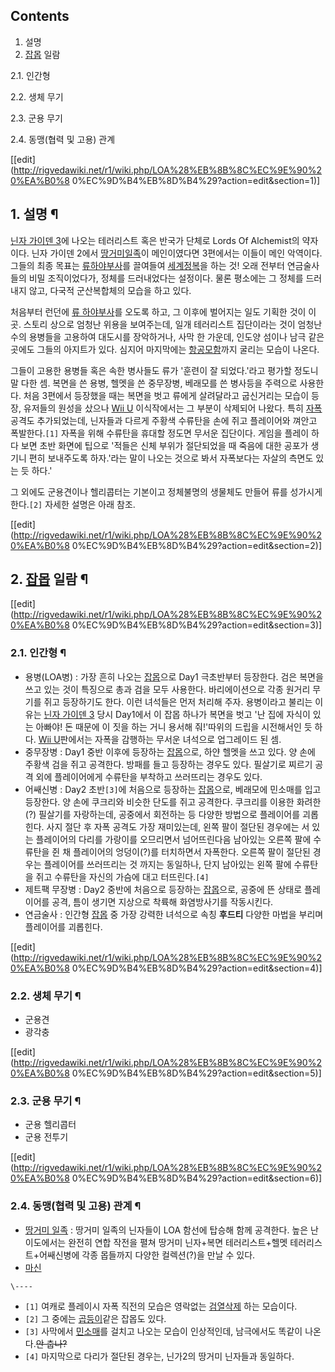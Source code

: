 ## Contents

    

1. 설명 
2. [잡몹](%EC%9E%A1%EB%AA%B9.md) 일람 
    

2.1. 인간형

2.2. 생체 무기

2.3. 군용 무기

2.4. 동맹(협력 및 고용) 관계

[[edit](http://rigvedawiki.net/r1/wiki.php/LOA%28%EB%8B%8C%EC%9E%90%20%EA%B0%8
0%EC%9D%B4%EB%8D%B4%29?action=edit&section=1)]

## 1. 설명 ¶

[닌자 가이덴 3](%EB%8B%8C%EC%9E%90%20%EA%B0%80%EC%9D%B4%EB%8D%B4%203.md)에 나오는
테러리스트 혹은 반국가 단체로 Lords Of Alchemist의 약자이다. 닌자 가이덴 2에서 [땅거미일족](%EB%95%85%EA%B1%B0%EB%AF%B8%20%EC%9D%BC%EC%A1%B1.md)이 메인이였다면 3편에서는 이들이
메인 악역이다. 그들의 최종 목표는 [류하야부사](%EB%A5%98%20%ED%95%98%EC%95%BC%EB%B6%80%EC%82%AC.md)를 끌여들여
[세계정복](%EC%84%B8%EA%B3%84%EC%A0%95%EB%B3%B5.md)을 하는 것! 오래 전부터 연금술사들의 비밀
조직이었다가, 정체를 드러내었다는 설정이다. 물론 평소에는 그 정체를 드러내지 않고, 다국적 군산복합체의 모습을 하고 있다.

  

처음부터 런던에 [류 하야부사](%EB%A5%98%20%ED%95%98%EC%95%BC%EB%B6%80%EC%82%AC.md)를 오도록
하고, 그 이후에 벌어지는 일도 기획한 것이 이 곳. 스토리 상으로 엄청난 위용을 보여주는데, 일개 테러리스트 집단이라는 것이 엄청난 수의
용병들을 고용하여 대도시를 장악하거나, 사막 한 가운데, 인도양 섬이나 남극 같은 곳에도 그들의 아지트가 있다. 심지어 마지막에는
[항공모함](%ED%95%AD%EA%B3%B5%EB%AA%A8%ED%95%A8.md)까지 굴리는 모습이 나온다.

  

그들이 고용한 용병들 혹은 속한 병사들도 류가 '훈련이 잘 되었다.'라고 평가할 정도니 말 다한 셈. 복면을 쓴 용병, 헬멧을 쓴 중무장병,
베래모를 쓴 병사등을 주력으로 사용한다. 처음 3편에서 등장했을 때는 복면을 벗고 류에게 살려달라고 굽신거리는 모습이 등장, 유저들의 원성을
샀으나 [Wii U](Wii%20U.md) 이식작에서는 그 부분이 삭제되어 나왔다. 특히
[자폭](%EC%9E%90%ED%8F%AD.md)공격도 추가되었는데, 닌자들과 다르게 주황색 수류탄을 손에 쥐고 플레이어와 껴안고
폭발한다.`[1]` 자폭을 위해 수류탄을 휴대할 정도면 무서운 집단이다. 게임을 플레이 하다 보면 초반 화면에 팁으로 '적들은 신체 부위가
절단되었을 때 죽음에 대한 공포가 생기니 편히 보내주도록 하자.'라는 말이 나오는 것으로 봐서 자폭보다는 자살의 측면도 있는 듯 하다.'

  

그 외에도 군용견이나 헬리콥터는 기본이고 정체불명의 생물체도 만들어 류를 성가시게 한다.`[2]` 자세한 설명은 아래 참조.

  

[[edit](http://rigvedawiki.net/r1/wiki.php/LOA%28%EB%8B%8C%EC%9E%90%20%EA%B0%8
0%EC%9D%B4%EB%8D%B4%29?action=edit&section=2)]

## 2. [잡몹](%EC%9E%A1%EB%AA%B9.md) 일람 ¶

[[edit](http://rigvedawiki.net/r1/wiki.php/LOA%28%EB%8B%8C%EC%9E%90%20%EA%B0%8
0%EC%9D%B4%EB%8D%B4%29?action=edit&section=3)]

### 2.1. 인간형 ¶

  * 용병(LOA병) : 가장 흔히 나오는 [잡몹](%EC%9E%A1%EB%AA%B9.md)으로 Day1 극초반부터 등장한다. 검은 복면을 쓰고 있는 것이 특징으로 총과 검을 모두 사용한다. 바리에이션으로 각종 원거리 무기를 쥐고 등장하기도 한다. 이런 녀석들은 먼저 처리해 주자. 용병이라고 불리는 이유는 [닌자 가이덴 3](%EB%8B%8C%EC%9E%90%20%EA%B0%80%EC%9D%B4%EB%8D%B4%203.md) 당시 Day1에서 이 잡몹 하나가 복면을 벗고 '난 집에 자식이 있는 아빠야! 돈 때문에 이 짓을 하는 거니 용서해 줘!'따위의 드립을 시전해서인 듯 하다. [Wii U](Wii%20U.md)판에서는 자폭을 감행하는 무서운 녀석으로 업그레이드 된 셈.
  * 중무장병 : Day1 중반 이후에 등장하는 [잡몹](%EC%9E%A1%EB%AA%B9.md)으로, 하얀 헬멧을 쓰고 있다. 양 손에 주황색 검을 쥐고 공격한다. 방패를 들고 등장하는 경우도 있다. 필살기로 찌르기 공격 외에 플레이어에게 수류탄을 부착하고 쓰러뜨리는 경우도 있다.
  * 어쌔신병 : Day2 초반`[3]`에 처음으로 등장하는 [잡몹](%EC%9E%A1%EB%AA%B9.md)으로, 베래모에 민소매를 입고 등장한다. 양 손에 쿠크리와 비슷한 단도를 쥐고 공격한다. 쿠크리를 이용한 화려한(?) 필살기를 자랑하는데, 공중에서 회전하는 등 다양한 방법으로 플레이어를 괴롭힌다. 사지 절단 후 자폭 공격도 가장 재미있는데, 왼쪽 팔이 절단된 경우에는 서 있는 플레이어의 다리를 가랑이를 오므리면서 넘어뜨린다음 남아있는 오른쪽 팔에 수류탄을 쥔 채 플레이어의 엉덩이(?)를 터치하면서 자폭한다. 오른쪽 팔이 절단된 경우는 플레이어를 쓰러뜨리는 것 까지는 동일하나, 단지 남아있는 왼쪽 팔에 수류탄을 쥐고 수류탄을 자신의 가슴에 대고 터뜨린다.`[4]`
  * 제트팩 무장병 : Day2 중반에 처음으로 등장하는 [잡몹](%EC%9E%A1%EB%AA%B9.md)으로, 공중에 뜬 상태로 플레이어를 공격, 틈이 생기면 지상으로 착륙해 화염방사기를 작동시킨다.
  * 연금술사 : 인간형 [잡몹](%EC%9E%A1%EB%AA%B9.md) 중 가장 강력한 녀석으로 속칭 **후드티** 다양한 마법을 부리며 플레이어를 괴롭힌다.  

[[edit](http://rigvedawiki.net/r1/wiki.php/LOA%28%EB%8B%8C%EC%9E%90%20%EA%B0%8
0%EC%9D%B4%EB%8D%B4%29?action=edit&section=4)]

### 2.2. 생체 무기 ¶

  * 군용견
  * 광각충  

[[edit](http://rigvedawiki.net/r1/wiki.php/LOA%28%EB%8B%8C%EC%9E%90%20%EA%B0%8
0%EC%9D%B4%EB%8D%B4%29?action=edit&section=5)]

### 2.3. 군용 무기 ¶

  * 군용 헬리콥터
  * 군용 전투기  

[[edit](http://rigvedawiki.net/r1/wiki.php/LOA%28%EB%8B%8C%EC%9E%90%20%EA%B0%8
0%EC%9D%B4%EB%8D%B4%29?action=edit&section=6)]

### 2.4. 동맹(협력 및 고용) 관계 ¶

  * [땅거미 일족](%EB%95%85%EA%B1%B0%EB%AF%B8%20%EC%9D%BC%EC%A1%B1.md) : 땅거미 일족의 닌자들이 LOA 함선에 탑승해 함께 공격한다. 높은 난이도에서는 완전히 연합 작전을 펼쳐 땅거미 닌자+복면 테러리스트+헬멧 테러리스트+어쌔신병에 각종 몹들까지 다양한 컬렉션(?)을 만날 수 있다.
  * [마신](%EB%A7%88%EC%8B%A0.md)

`\----`

  * `[1]` 여캐로 플레이시 자폭 직전의 모습은 영락없는 [검열삭제](%EA%B2%80%EC%97%B4%EC%82%AD%EC%A0%9C.md) 하는 모습이다.
  * `[2]` 그 중에는 [곱등이](%EA%B3%B1%EB%93%B1%EC%9D%B4.md)같은 잡몹도 있다.
  * `[3]` 사막에서 [민소매](%EB%AF%BC%EC%86%8C%EB%A7%A4.md)를 걸치고 나오는 모습이 인상적인데, 남극에서도 똑같이 나온다.<del>안 춥나?</del>
  * `[4]` 마지막으로 다리가 절단된 경우는, 닌가2의 땅거미 닌자들과 동일하다.

